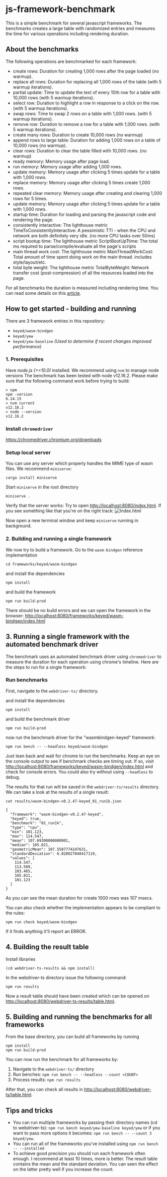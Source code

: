# js-framework-benchmark

This is a simple benchmark for several javascript frameworks. The benchmarks creates a large table with randomized entries and measures the time for various operations including rendering duration.

## About the benchmarks

The following operations are benchmarked for each framework:

* create rows: Duration for creating 1,000 rows after the page loaded (no warmup).
* replace all rows: Duration for replacing all 1,000 rows of the table (with 5 warmup iterations).
* partial update: Time to update the text of every 10th row for a table with 10,000 rows (with 5 warmup iterations).
* select row: Duration to highlight a row in response to a click on the row. (with 5 warmup iterations).
* swap rows: Time to swap 2 rows on a table with 1,000 rows. (with 5 warmup iterations).
* remove row: Duration to remove a row for a table with 1,000 rows. (with 5 warmup iterations).
* create many rows: Duration to create 10,000 rows (no warmup)
* append rows to large table: Duration for adding 1,000 rows on a table of 10,000 rows (no warmup).
* clear rows: Duration to clear the table filled with 10,000 rows. (no warmup)
* ready memory: Memory usage after page load.
* run memory: Memory usage after adding 1,000 rows.
* update memory: Memory usage after clicking 5 times update for a table with 1,000 rows.
* replace memory: Memory usage after clicking 5 times create 1,000 rows.
* repeated clear memory: Memory usage after creating and clearing 1,000 rows for 5 times.
* update memory: Memory usage after clicking 5 times update for a table with 1,000 rows.
* startup time: Duration for loading and parsing the javascript code and rendering the page.
* consistently interactive: The lighthouse metric TimeToConsistentlyInteractive: A pessimistic TTI - when the CPU and network are both definitely very idle. (no more CPU tasks over 50ms)
* script bootup time: The lighthouse metric ScriptBootUpTtime: The total ms required to parse/compile/evaluate all the page's scripts
* main thread work cost: The lighthouse metric MainThreadWorkCost: Total amount of time spent doing work on the main thread. includes style/layout/etc.
* total byte weight: The lighthouse metric TotalByteWeight: Network transfer cost (post-compression) of all the resources loaded into the page.

For all benchmarks the duration is measured including rendering time. You can read some details on this [article](http://www.stefankrause.net/wp/?p=218).

## How to get started - building and running

There are 3 framework entries in this repository:

* `keyed/wasm-bindgen`
* `keyed/yew`
* `keyed/yew-baseline` _(Used to determine if recent changes improved performance)_

### 1. Prerequisites

Have *node.js (>=10.0)* installed. We recommend using `nvm` to manage node versions The benchmark has been tested with node v12.16.2.
Please make sure that the following command work before trying to build:
```
> npm
npm -version
6.14.15
> nvm current
v12.16.2
> node --version
v12.16.2
```

### Install `chromedriver`

https://chromedriver.chromium.org/downloads


### Setup local server

You can use any server which properly handles the MIME type of wasm files. We recommend `miniserve`:

```
cargo install miniserve
```

Start `miniserve` in the root directory
```
miniserve .
```

Verify that the server works:
Try to open [http://localhost:8080/index.html](http://localhost:8080/index.html). If you see something like that you're on the right track:
![Index.html](images/index.png?raw=true "Index.html")

Now open a new terminal window and keep `miniserve` running in background.

### 2. Building and running a single framework

We now try to build a framework. Go to the `wasm-bindgen` reference implementation
```
cd frameworks/keyed/wasm-bindgen
```
and install the dependencies
```
npm install
```
and build the framework
```
npm run build-prod
```
There should be no build errors and we can open the framework in the browser:
[http://localhost:8080/frameworks/keyed/wasm-bindgen/index.html](http://localhost:8080/frameworks/keyed/wasm-bindgen/index.html)

## 3. Running a single framework with the automated benchmark driver

The benchmark uses an automated benchmark driver using `chromedriver` to measure the duration for each operation using chrome's timeline. Here are the steps to run for a single framework:

### Run benchmarks

First, navigate to the `webdriver-ts/` directory.

and install the dependencies
```
npm install
```
and build the benchmark driver
```
npm run build-prod
```
now run the benchmark driver for the "wasmbindgen-keyed" framework:
```
npm run bench -- --headless keyed/wasm-bindgen
```
Just lean back and wait for chrome to run the benchmarks. 
Keep an eye on the console output to see if benchmark checks are timing out. If so, visit [http://localhost:8080/frameworks/keyed/wasm-bindgen/index.html](http://localhost:8080/frameworks/keyed/wasm-bindgen/index.html) and check for console errors. You could also try without using `--headless` to debug.

The results for that run will be saved in the `webdriver-ts/results` directory. We can take a look at the results of a single result:
```
cat results/wasm-bindgen-v0.2.47-keyed_01_run1k.json

{
  "framework": "wasm-bindgen-v0.2.47-keyed",
  "keyed": true,
  "benchmark": "01_run1k",
  "type": "cpu",
  "min": 101.123,
  "max": 114.547,
  "mean": 107.69300000000001,
  "median": 105.821,
  "geometricMean": 107.5587774247631,
  "standardDeviation": 6.028027040417119,
  "values": [
    114.547,
    113.509,
    103.465,
    105.821,
    101.123
  ]
}
```
As you can see the mean duration for create 1000 rows was 107 msecs.

You can also check whether the implementation appears to be compliant to the rules:
```
npm run check keyed/wasm-bindgen
```
If it finds anything it'll report an ERROR.

## 4. Building the result table

Install libraries
```
(cd webdriver-ts-results && npm install)
```

In the webdriver-ts directory issue the following command:
```
npm run results
```
Now a result table should have been created which can be opened on [http://localhost:8080/webdriver-ts-results/table.html](http://localhost:8080/webdriver-ts-results/table.html).

## 5. Building and running the benchmarks for all frameworks

From the base directory, you can build all frameworks by running
```
npm install
npm run build-prod
```

You can now run the benchmark for all frameworks by:

1. Navigate to the `webdriver-ts/` directory
2. Run benches: `npm run bench -- --headless --count <COUNT>`
3. Process results: `npm run results`

After that, you can check all results in [http://localhost:8080/webdriver-ts/table.html](http://localhost:8080/webdriver-ts/table.html).

## Tips and tricks

* You can run multiple frameworks by passing their directory names (cd to webdriver-ts):
`npm run bench keyed/yew-baseline keyed/yew` or if you want to pass more options it becomes: 
`npm run bench -- --count 3 keyed/yew`.
* You can run all of the frameworks you've installed using `npm run bench -- --installed`
* To achieve good precision you should run each framework often enough. I recommend at least 10 times, more is better. The result table contains the mean and the standard deviation. You can seen the effect on the latter pretty well if you increase the count.

